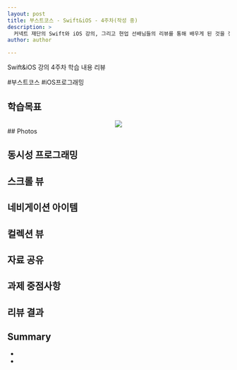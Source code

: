 ```yaml
---
layout: post
title: 부스트코스 - Swift&iOS - 4주차(작성 중)
description: >
  커넥트 재단의 Swift와 iOS 강의, 그리고 현업 선배님들의 리뷰를 통해 배우게 된 것을 정리하기 위한 포스팅 입니다.
author: author

---
```


Swift&iOS 강의 4주차 학습 내용 리뷰

\#부스트코스 \#iOS프로그래밍

## 학습목표
<center>
<img src="https://sungwon-choi-29.github.io/assets/img/blog/boostcourse_4.png"/>
</center>
## Photos

## 동시성 프로그래밍

## 스크롤 뷰

## 네비게이션 아이템

## 컬렉션 뷰

## 자료 공유

## 과제 중점사항

## 리뷰 결과

## Summary
*  
*   

